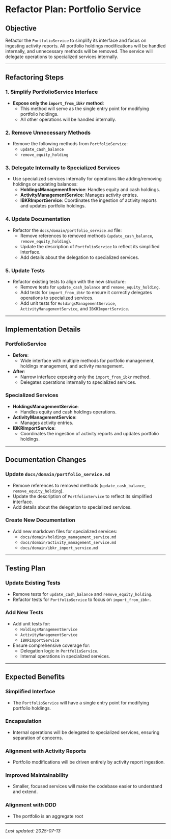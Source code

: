 # Refactor Plan: Portfolio Service

## Objective
Refactor the `PortfolioService` to simplify its interface and focus on ingesting activity reports. All portfolio holdings modifications will be handled internally, and unnecessary methods will be removed. The service will delegate operations to specialized services internally.

---

## Refactoring Steps

### 1. Simplify PortfolioService Interface
- **Expose only the `import_from_ibkr` method**:
  - This method will serve as the single entry point for modifying portfolio holdings.
  - All other operations will be handled internally.

### 2. Remove Unnecessary Methods
- Remove the following methods from `PortfolioService`:
  - `update_cash_balance`
  - `remove_equity_holding`

### 3. Delegate Internally to Specialized Services
- Use specialized services internally for operations like adding/removing holdings or updating balances:
  - **HoldingsManagementService**: Handles equity and cash holdings.
  - **ActivityManagementService**: Manages activity entries.
  - **IBKRImportService**: Coordinates the ingestion of activity reports and updates portfolio holdings.

### 4. Update Documentation
- Refactor the `docs/domain/portfolio_service.md` file:
  - Remove references to removed methods (`update_cash_balance`, `remove_equity_holding`).
  - Update the description of `PortfolioService` to reflect its simplified interface.
  - Add details about the delegation to specialized services.

### 5. Update Tests
- Refactor existing tests to align with the new structure:
  - Remove tests for `update_cash_balance` and `remove_equity_holding`.
  - Add tests for `import_from_ibkr` to ensure it correctly delegates operations to specialized services.
  - Add unit tests for `HoldingsManagementService`, `ActivityManagementService`, and `IBKRImportService`.

---

## Implementation Details

### PortfolioService
- **Before**:
  - Wide interface with multiple methods for portfolio management, holdings management, and activity management.
- **After**:
  - Narrow interface exposing only the `import_from_ibkr` method.
  - Delegates operations internally to specialized services.

### Specialized Services
- **HoldingsManagementService**:
  - Handles equity and cash holdings operations.
- **ActivityManagementService**:
  - Manages activity entries.
- **IBKRImportService**:
  - Coordinates the ingestion of activity reports and updates portfolio holdings.

---

## Documentation Changes

### Update `docs/domain/portfolio_service.md`
- Remove references to removed methods (`update_cash_balance`, `remove_equity_holding`).
- Update the description of `PortfolioService` to reflect its simplified interface.
- Add details about the delegation to specialized services.

### Create New Documentation
- Add new markdown files for specialized services:
  - `docs/domain/holdings_management_service.md`
  - `docs/domain/activity_management_service.md`
  - `docs/domain/ibkr_import_service.md`

---

## Testing Plan

### Update Existing Tests
- Remove tests for `update_cash_balance` and `remove_equity_holding`.
- Refactor tests for `PortfolioService` to focus on `import_from_ibkr`.

### Add New Tests
- Add unit tests for:
  - `HoldingsManagementService`
  - `ActivityManagementService`
  - `IBKRImportService`
- Ensure comprehensive coverage for:
  - Delegation logic in `PortfolioService`.
  - Internal operations in specialized services.

---

## Expected Benefits

### Simplified Interface
- The `PortfolioService` will have a single entry point for modifying portfolio holdings.

### Encapsulation
- Internal operations will be delegated to specialized services, ensuring separation of concerns.

### Alignment with Activity Reports
- Portfolio modifications will be driven entirely by activity report ingestion.

### Improved Maintainability
- Smaller, focused services will make the codebase easier to understand and extend.

### Alignment with DDD
- The portfolio is an aggregate root

---

*Last updated: 2025-07-13*
